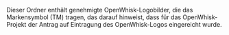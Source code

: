 Dieser Ordner enthält genehmigte OpenWhisk-Logobilder, die das Markensymbol (TM) tragen, das darauf hinweist,
dass für das OpenWhisk-Projekt der Antrag auf Eintragung des OpenWhisk-Logos eingereicht wurde.  
